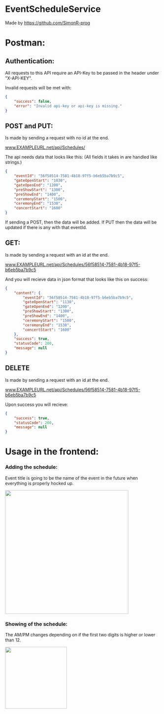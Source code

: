 # EventScheduleService

Made by https://github.com/SimonR-prog


# Postman:

## Authentication:

All requests to this API require an API-Key to be passed in the header under "X-API-KEY". 

Invalid requests will be met with:

```json
{
    "success": false,
    "error": "Invalid api-key or api-key is missing."
}
```

## POST and PUT: 

Is made by sending a request with no id at the end. 

www.EXAMPLEURL.net/api/Schedules/

The api needs data that looks like this: (All fields it takes in are handled like strings.)

```json
{
    "eventId": "56f58514-7581-4b18-97f5-b6eb5ba7b9c5",
    "gateOpenStart": "1030",
    "gateOpenEnd": "1200",
    "preShowStart": "1300",
    "preShowEnd": "1400",
    "ceremonyStart": "1500",
    "ceremonyEnd": "1530",
    "concertStart": "1600"
}
```

If sending a POST, then the data will be added. If PUT then the data will be updated if there is any with that eventId.

## GET:

Is made by sending a request with an id at the end. 

www.EXAMPLEURL.net/api/Schedules/56f58514-7581-4b18-97f5-b6eb5ba7b9c5

And you will recieve data in json format that looks like this on success:

```json
{
    "content": {
        "eventId": "56f58514-7581-4b18-97f5-b6eb5ba7b9c5",
        "gateOpenStart": "1130",
        "gateOpenEnd": "1200",
        "preShowStart": "1300",
        "preShowEnd": "1400",
        "ceremonyStart": "1500",
        "ceremonyEnd": "1530",
        "concertStart": "1600"
    },
    "success": true,
    "statusCode": 200,
    "message": null
}
```

## DELETE

Is made by sending a request with an id at the end. 

www.EXAMPLEURL.net/api/Schedules/56f58514-7581-4b18-97f5-b6eb5ba7b9c5

Upon success you will recieve:

```json
{
    "success": true,
    "statusCode": 200,
    "message": null
}
```

# Usage in the frontend:

### Adding the schedule:

Event title is going to be the name of the event in the future when everything is properly hocked up.

<img src="https://github.com/user-attachments/assets/ff2cef35-9cad-42fd-b3c9-7219730921e2" height="400">

### Showing of the schedule:

The AM/PM changes depending on if the first two digits is higher or lower than 12.

<img src="https://github.com/user-attachments/assets/028d3aff-bd27-4669-8a84-dd94fb8b15f9" height="200">

